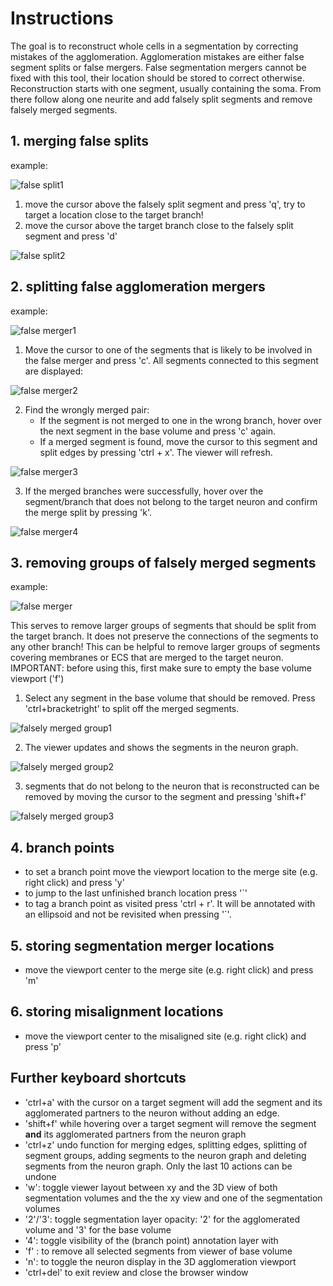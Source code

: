 # Instructions

The goal is to reconstruct whole cells in a segmentation by correcting mistakes of the agglomeration. Agglomeration mistakes are either false segment splits or false mergers. False segmentation mergers cannot be fixed with this tool, their location should be stored to correct otherwise.
Reconstruction starts with one segment, usually containing the soma. From there follow along one neurite and add falsely split segments and remove falsely merged segments.

## 1. merging false splits

example: <br/>

![false split1](/manual_pictures/False_split.png)

1. move the cursor above the falsely split segment and press 'q', try to target a location close to the target branch!
2. move the cursor above the target branch close to the falsely split segment and press 'd' <br />

![false split2](/manual_pictures/False_split_corrected.png)

## 2. splitting false agglomeration mergers

example: <br/>

![false merger1](/manual_pictures/FalseMerger.png)

1. Move the cursor to one of the segments that is likely to be involved in the false merger and press 'c'. All segments connected to this segment are displayed:<br />

![false merger2](/manual_pictures/FalseMerger_connectedPartners.png)

2. Find the wrongly merged pair:
    * If the segment is not merged to one in the wrong branch, hover over the next segment in the base volume and press 'c' again.
    * If a merged segment is found, move the cursor to this segment and split edges by pressing 'ctrl + x'. The viewer will refresh. <br />


![false merger3](/manual_pictures/FalseMerger_split.png)

3.  If the merged branches were successfully, hover over the segment/branch that does not belong to the target neuron and confirm the merge split by pressing 'k'. <br />

![false merger4](/manual_pictures/FalseMerger_corrected.png)

## 3. removing groups of falsely merged segments

example: <br/>

![false merger](/manual_pictures/FalseMergedGroup.png)

This serves to remove larger groups of segments that should be split from the target branch. It does not preserve the connections of the segments to any other branch! This can be helpful to remove larger groups of segments covering membranes or ECS that are merged to the target neuron.<br />
IMPORTANT: before using this, first make sure to empty the base volume viewport ('f')

1. Select any segment in the base volume that should be removed. Press 'ctrl+bracketright' to split off the merged segments. 

![falsely merged group1](/manual_pictures/FalseMergedGroup_grouptoremove.png)

2. The viewer updates and shows the segments in the neuron graph. <br />

![falsely merged group2](/manual_pictures/FalseMergedGroup_separated.png)

3. segments that do not belong to the neuron that is reconstructed can be removed by moving the cursor to the segment and pressing 'shift+f'

![falsely merged group3](/manual_pictures/FalseMergedGroup_corrected.png)

## 4. branch points
* to set a branch point move the viewport location to the merge site (e.g. right click) and press 'y'
* to jump to the last unfinished branch location press '`'
* to tag a branch point as visited press 'ctrl + r'. It will be annotated with an ellipsoid and not be revisited when pressing '`'.

## 5. storing segmentation merger locations
* move the viewport center to the merge site (e.g. right click) and press 'm'

## 6. storing misalignment locations
* move the viewport center to the misaligned site (e.g. right click) and press 'p'

## Further keyboard shortcuts
* 'ctrl+a' with the cursor on a target segment will add the segment and its agglomerated partners to the neuron without adding an edge.
* 'shift+f' while hovering over a target segment will remove the segment __and__ its agglomerated partners from the neuron graph
* 'ctrl+z' undo function for merging edges, splitting edges, splitting of segment groups, adding segments to the neuron graph and deleting segments from the neuron graph. Only the last 10 actions can be undone
* 'w': toggle viewer layout between xy and the 3D view of both segmentation volumes and the the xy view and one of the segmentation volumes 
* '2'/'3': toggle segmentation layer opacity: '2' for the agglomerated volume and '3' for the base volume
* '4': toggle visibility of the (branch point) annotation layer with
* 'f' : to remove all selected segments from viewer of base volume
* 'n': to toggle the neuron display in the 3D agglomeration viewport
* 'ctrl+del' to exit review and close the browser window
